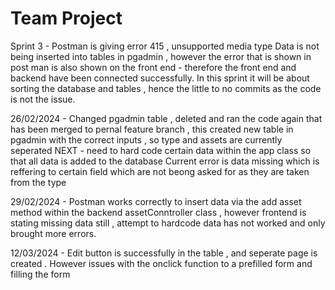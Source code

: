 # Team Project

Sprint 3 - 
Postman is giving error 415 , unsupported media type 
Data is not being inserted into tables in pgadmin , however the error that is shown in post man is also shown on the front end - therefore the front end and backend have been connected successfully.
In this sprint it will be about sorting the database and tables , hence the little to no commits as the code is not the issue. 


26/02/2024 - 
Changed pgadmin table , deleted and ran the code again that has been merged to pernal feature branch , this created new table in pgadmin with the correct inputs , so type and assets are currently seperated
NEXT - need to hard code certain data within the app class so that all data is added to the database 
Current error is data missing which is reffering to certain field which are not beong asked for as they are taken from the type

29/02/2024 - 
Postman works correctly to insert data via the add asset method within the backend assetConntroller class , however frontend is stating missing data still , attempt to hardcode data has not worked and only brought more errors.

12/03/2024 - 
Edit button is successfully in the table , and seperate page is created . However issues with the onclick function to a prefilled form and filling the form
